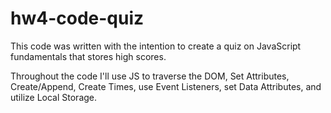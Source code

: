 # hw4-code-quiz

This code was written with the intention to create a quiz on JavaScript fundamentals that stores high scores. 


Throughout the code I'll use JS to traverse the DOM, Set Attributes, Create/Append, Create Times, use Event Listeners, set Data Attributes, and utilize Local Storage. 


